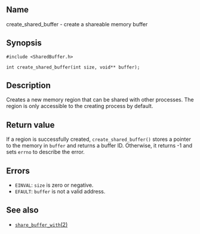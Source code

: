## Name

create\_shared\_buffer - create a shareable memory buffer

## Synopsis
```**c++
#include <SharedBuffer.h>

int create_shared_buffer(int size, void** buffer);
```

## Description

Creates a new memory region that can be shared with other processes. The region is only accessible to the creating process by default.

## Return value

If a region is successfully created, `create_shared_buffer()` stores a pointer to the memory in `buffer` and returns a buffer ID. Otherwise, it returns -1 and sets `errno` to describe the error.

## Errors

* `EINVAL`: `size` is zero or negative.
* `EFAULT`: `buffer` is not a valid address.

## See also

* [`share_buffer_with`(2)](share_buffer_with.md)
